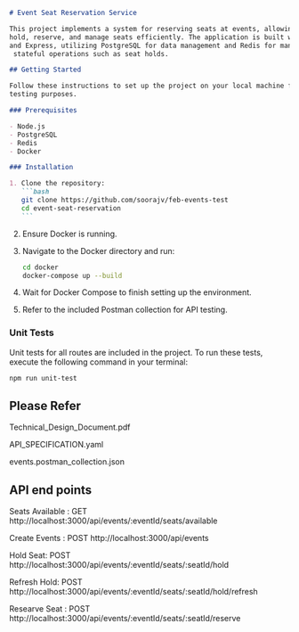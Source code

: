 ````markdown
# Event Seat Reservation Service

This project implements a system for reserving seats at events, allowing users to  
hold, reserve, and manage seats efficiently. The application is built with Node.js  
and Express, utilizing PostgreSQL for data management and Redis for managing  
 stateful operations such as seat holds.

## Getting Started

Follow these instructions to set up the project on your local machine for development and  
testing purposes.

### Prerequisites

- Node.js
- PostgreSQL
- Redis
- Docker

### Installation

1. Clone the repository:
   ```bash
   git clone https://github.com/soorajv/feb-events-test
   cd event-seat-reservation
   ```
````

2. Ensure Docker is running.

3. Navigate to the Docker directory and run:

   ```bash
   cd docker
   docker-compose up --build
   ```

4. Wait for Docker Compose to finish setting up the environment.

5. Refer to the included Postman collection for API testing.

### Unit Tests

Unit tests for all routes are included in the project. To run these tests, execute the following command in your terminal:

```bash
npm run unit-test
```

## Please Refer

Technical_Design_Document.pdf

API_SPECIFICATION.yaml

events.postman_collection.json

## API end points

Seats Available : GET http://localhost:3000/api/events/:eventId/seats/available

Create Events : POST http://localhost:3000/api/events

Hold Seat: POST http://localhost:3000/api/events/:eventId/seats/:seatId/hold

Refresh Hold: POST http://localhost:3000/api/events/:eventId/seats/:seatId/hold/refresh

Researve Seat : POST http://localhost:3000/api/events/:eventId/seats/:seatId/reserve
